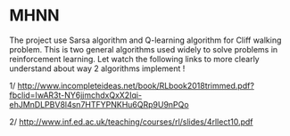 # MHNN

The project use Sarsa algorithm and Q-learning algorithm for Cliff walking problem. 
This is two general algorithms used widely to solve problems in reinforcement learning. 
Let watch the following links to more clearly understand about way 2 algorithms implement !

1/ http://www.incompleteideas.net/book/RLbook2018trimmed.pdf?fbclid=IwAR3t-NY6jjmchdxQxX2Iqi-ehJMnDLPBV8l4sn7HTFYPNKHu6QRp9U9nPQo

2/ http://www.inf.ed.ac.uk/teaching/courses/rl/slides/4rllect10.pdf
